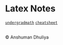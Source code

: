 Latex Notes
====================

[`undergradmath`](undergradmath.pdf)
[`cheatsheet`](latexsheet2.pdf)

   
<div class="footer">
<br/>
&copy; Anshuman Dhuliya
<br/>
</div>

